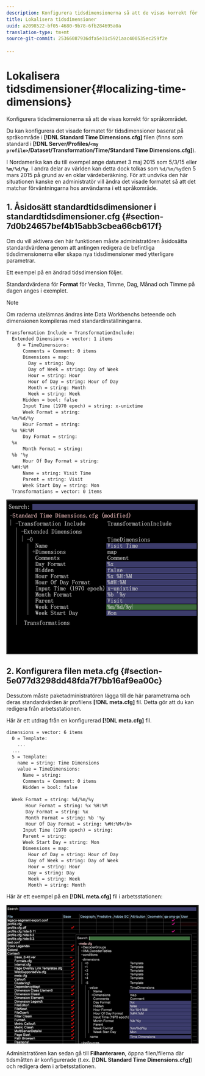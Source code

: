 ```yaml
---
description: Konfigurera tidsdimensionerna så att de visas korrekt för språkområdet.
title: Lokalisera tidsdimensioner
uuid: a2098522-bf05-4680-9b78-6fb284695a0a
translation-type: tm+mt
source-git-commit: 25366087936dfa5e31c5921aac400535ec259f2e

---
```



# Lokalisera tidsdimensioner{#localizing-time-dimensions}

Konfigurera tidsdimensionerna så att de visas korrekt för språkområdet.

Du kan konfigurera det visade formatet för tidsdimensioner baserat på språkområde i **[!DNL Standard Time Dimensions.cfg]** filen (finns som standard i **[!DNL Server/Profiles/`<my profile>`/Dataset/Transformation/Time/Standard Time Dimensions.cfg]**).

I Nordamerika kan du till exempel ange datumet 3 maj 2015 som 5/3/15 eller **`%m/%d/%y`**. I andra delar av världen kan detta dock tolkas som `%d/%m/%y`den 5 mars 2015 på grund av en oklar värdeberäkning. För att undvika den här situationen kanske en administratör vill ändra det visade formatet så att det matchar förväntningarna hos användarna i ett språkområde.

## 1. Åsidosätt standardtidsdimensioner i standardtidsdimensioner.cfg {#section-7d0b24657bef4b15abb3cbea66cb617f}

Om du vill aktivera den här funktionen måste administratören åsidosätta standardvärdena genom att antingen redigera de befintliga tidsdimensionerna eller skapa nya tidsdimensioner med ytterligare parametrar.

Ett exempel på en ändrad tidsdimension följer.

Standardvärdena för **Format** för Vecka, Timme, Dag, Månad och Timme på dagen anges i exemplet.

>[!NOTE]
>
>Om raderna utelämnas ändras inte Data Workbenchs beteende och dimensionen kompileras med standardinställningarna.

```
Transformation Include = TransformationInclude:  
  Extended Dimensions = vector: 1 items 
    0 = TimeDimensions:  
      Comments = Comment: 0 items 
      Dimensions = map:  
        Day = string: Day 
        Day of Week = string: Day of Week 
        Hour = string: Hour 
        Hour of Day = string: Hour of Day 
        Month = string: Month 
        Week = string: Week 
      Hidden = bool: false 
      Input Time (1970 epoch) = string: x-unixtime 
      Week Format = string:  
  %m/%d/%y
      Hour Format = string:  
  %x %H:%M 
      Day Format = string:  
  %x
      Month Format = string:  
  %b '%y
      Hour Of Day Format = string:  
  %#H:%M
      Name = string: Visit Time 
      Parent = string: Visit 
      Week Start Day = string: Mon 
  Transformations = vector: 0 items
```

![](assets/6_4_time_format.png)

## 2. Konfigurera filen meta.cfg {#section-5e077d3298dd48fda7f7bb16af9ea00c}

Dessutom måste paketadministratören lägga till de här parametrarna och deras standardvärden är profilens **[!DNL meta.cfg]** fil. Detta gör att du kan redigera från arbetsstationen.

Här är ett utdrag från en konfigurerad **[!DNL meta.cfg]** fil.

```
dimensions = vector: 6 items 
  0 = Template: 
    ...
  ...
  5 = Template: 
    name = string: Time Dimensions 
    value = TimeDimensions: 
      Name = string:  
      Comments = Comment: 0 items 
      Hidden = bool: false 
       
  Week Format = string: %d/%m/%y 
       Hour Format = string: %x %H:%M 
       Day Format = string: %x 
       Month Format = string: %b '%y 
       Hour Of Day Format = string: %#H:%M</b> 
      Input Time (1970 epoch) = string:  
      Parent = string:  
      Week Start Day = string: Mon 
      Dimensions = map: 
        Hour of Day = string: Hour of Day 
        Day of Week = string: Day of Week 
        Hour = string: Hour 
        Day = string: Day 
        Week = string: Week 
        Month = string: Month
```

Här är ett exempel på en **[!DNL meta.cfg]** fil i arbetsstationen:

![](assets/dwb_time_format.png)

Administratören kan sedan gå till **Filhanteraren**, öppna filen/filerna där tidsmåtten är konfigurerade (t.ex. **[!DNL Standard Time Dimensions.cfg]**) och redigera dem i arbetsstationen.
